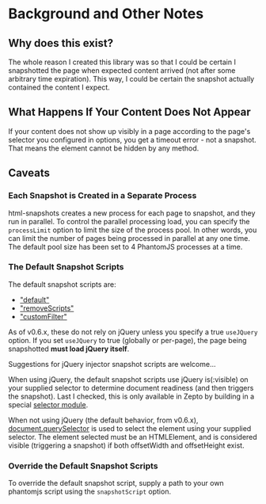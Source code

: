 # Background and Other Notes

## Why does this exist?
The whole reason I created this library was so that I could be certain I snapshotted the page when expected content arrived (not after some arbitrary time expiration). This way, I could be certain the snapshot actually contained the content I expect.

## What Happens If Your Content Does Not Appear
If your content does not show up visibly in a page according to the page's selector you configured in options, you get a timeout error - not a snapshot. That means the element cannot be hidden by any method.

## Caveats

### Each Snapshot is Created in a Separate Process
html-snapshots creates a new process for each page to snapshot, and they run in parallel.
To control the parallel processing load, you can specify the `processLimit` option to limit the size of the process pool. In other words, you can limit the number of pages being processed in parallel at any one time. The default pool size has been set to 4 PhantomJS processes at a time.

### The Default Snapshot Scripts
The default snapshot scripts are:
  - ["default"](https://github.com/localnerve/html-snapshots/blob/master/lib/phantom/default.js)
  - ["removeScripts"](https://github.com/localnerve/html-snapshots/blob/master/lib/phantom/removeScripts.js)
  - ["customFilter"](https://github.com/localnerve/html-snapshots/blob/master/lib/phantom/customFilter.js)

As of v0.6.x, these do not rely on jQuery unless you specify a true `useJQuery` option. If you set `useJQuery` to true \(globally or per-page\), the page being snapshotted **must load jQuery itself**.

Suggestions for jQuery injector snapshot scripts are welcome...

When using jQuery, the default snapshot scripts use jQuery is(:visible) on your supplied selector to determine document readiness \(and then triggers the snapshot\). Last I checked, this is only available in Zepto by building in a special [selector module](https://github.com/madrobby/zepto/issues/323).

When not using jQuery \(the default behavior, from v0.6.x\), [document.querySelector](https://developer.mozilla.org/en-US/docs/Web/API/document.querySelector) is used to select the element using your supplied selector. The element selected must be an HTMLElement, and is considered visible \(triggering a snapshot\) if both offsetWidth and offsetHeight exist.

### Override the Default Snapshot Scripts
To override the default snapshot script, supply a path to your own phantomjs script using the `snapshotScript` option.